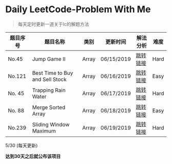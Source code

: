 # Daily LeetCode-Problem With Me
>  每天定时更新一道关于lc的解题方法

| 题目序号 | 题目名称                        | 类别  | 更新时间   | 解法分析                                                     | 难度 |
| -------- | ------------------------------- | ----- | ---------- | ------------------------------------------------------------ | ---- |
| No.45    | Jump Game II                    | Array | 06/15/2019 | [跳转链接](https://github.com/halolong/Daily-LeetCode-Problem-With-Me/blob/master/Daily%20Notes/_45_JumpGameII.md) | Hard |
| No.121   | Best Time to Buy and Sell Stock | Array | 06/16/2019 | [跳转链接](https://github.com/halolong/Daily-LeetCode-Problem-With-Me/blob/master/Daily%20Notes/_121_BestTimetoBuyandSellStock.md) | Easy |
| No. 45   | Trapping Rain Water             | Array | 06/17/2019 | [跳转链接](https://github.com/halolong/Daily-LeetCode-Problem-With-Me/blob/master/Daily%20Notes/_42_TrappingRainWater.md) | Hard |
| No. 88   | Merge Sorted Array              | Array | 06/18/2019 | [跳转链接](https://github.com/halolong/Daily-LeetCode-Problem-With-Me/blob/master/Daily%20Notes/_88_MergeSortedArray.md) | Easy |
| No.239   | Sliding Window Maximum          | Array | 06/19/2019 | [跳转链接](https://github.com/halolong/Daily-LeetCode-Problem-With-Me/blob/master/Daily%20Notes/_239_SlidingWindowMaximum.md) | Hard |



5/30 (每天更新)

**达到30天之后就公布该项目**

